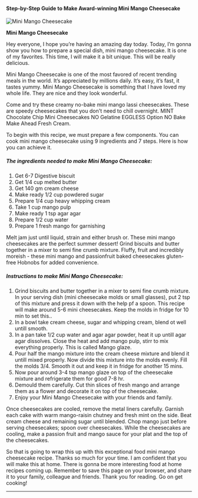             

#### Step-by-Step Guide to Make Award-winning Mini Mango Cheesecake

![Mini Mango Cheesecake](https://img-global.cpcdn.com/recipes/ed845dd0b58774a1/751x532cq70/mini-mango-cheesecake-recipe-main-photo.jpg)

**Mini Mango Cheesecake**

Hey everyone, I hope you’re having an amazing day today. Today, I’m gonna show you how to prepare a special dish, mini mango cheesecake. It is one of my favorites. This time, I will make it a bit unique. This will be really delicious.

Mini Mango Cheesecake is one of the most favored of recent trending meals in the world. It’s appreciated by millions daily. It’s easy, it’s fast, it tastes yummy. Mini Mango Cheesecake is something that I have loved my whole life. They are nice and they look wonderful.

Come and try these creamy no-bake mini mango lassi cheesecakes. These are speedy cheesecakes that you don't need to chill overnight. MINT Chocolate Chip Mini Cheesecakes NO Gelatine EGGLESS Option NO Bake Make Ahead Fresh Cream.

To begin with this recipe, we must prepare a few components. You can cook mini mango cheesecake using 9 ingredients and 7 steps. Here is how you can achieve it.

##### The ingredients needed to make Mini Mango Cheesecake:

1.  Get 6-7 Digestive biscuit
2.  Get 1/4 cup melted butter
3.  Get 140 gm cream cheese
4.  Make ready 1/2 cup powdered sugar
5.  Prepare 1/4 cup heavy whipping cream
6.  Take 1 cup mango pulp
7.  Make ready 1 tsp agar agar
8.  Prepare 1/2 cup water
9.  Prepare 1 fresh mango for garnishing

Melt jam just until liquid, strain and either brush or. These mini mango cheesecakes are the perfect summer dessert! Grind biscuits and butter together in a mixer to semi fine crumb mixture. Fluffy, fruit and incredibly moreish - these mini mango and passionfruit baked cheesecakes gluten-free Hobnobs for added convenience.

##### Instructions to make Mini Mango Cheesecake:

1.  Grind biscuits and butter together in a mixer to semi fine crumb mixture. In your serving dish (mini cheesecake molds or small glasses), put 2 tsp of this mixture and press it down with the help pf a spoon. This recipe will make around 5-6 mini cheesecakes. Keep the molds in fridge for 10 min to set this..
2.  In a bowl take cream cheese, sugar and whipping cream, blend ot well untill smooth.
3.  In a pan take 1/2 cup water and agar agar powder, heat it up untill agar agar dissolves. Close the heat and add mango pulp, stirr to mix everything properly. This is called Mango glaze.
4.  Pour half the mango mixture into the cream cheese mixture and blend it untill mixed properly. Now divide this mixture into the molds evenly. Fill the molds 3/4. Smooth it out and keep it in fridge for another 15 mins.
5.  Now pour around 3-4 tsp mango glaze on top of the cheesecake mixture and refrigerate them for good 7-8 hr.
6.  Demould them carefully. Cut thin slices of fresh mango and arrange them as a flower and decorate it on top of the cheesecake.
7.  Enjoy your Mini Mango Cheesecake with your friends and family.

Once cheesecakes are cooled, remove the metal liners carefully. Garnish each cake with warm mango-raisin chutney and fresh mint on the side. Beat cream cheese and remaining sugar until blended. Chop mango just before serving cheesecakes; spoon over cheesecakes. While the cheesecakes are cooling, make a passion fruit and mango sauce for your plat and the top of the cheesecakes.

So that is going to wrap this up with this exceptional food mini mango cheesecake recipe. Thanks so much for your time. I am confident that you will make this at home. There is gonna be more interesting food at home recipes coming up. Remember to save this page on your browser, and share it to your family, colleague and friends. Thank you for reading. Go on get cooking!

* * *